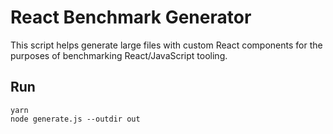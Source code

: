 # React Benchmark Generator

This script helps generate large files with custom React components
for the purposes of benchmarking React/JavaScript tooling.

## Run

```
yarn
node generate.js --outdir out
```